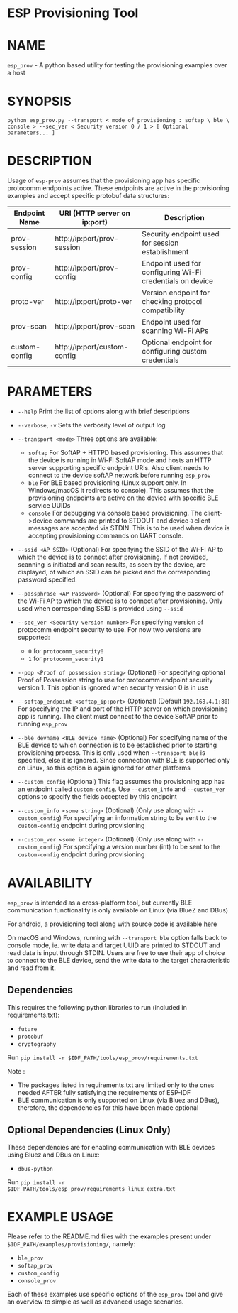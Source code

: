 # ESP Provisioning Tool

# NAME
`esp_prov` - A python based utility for testing the provisioning examples over a host

# SYNOPSIS

```
python esp_prov.py --transport < mode of provisioning : softap \ ble \ console > --sec_ver < Security version 0 / 1 > [ Optional parameters... ]
```

# DESCRIPTION

Usage of `esp-prov` assumes that the provisioning app has specific protocomm endpoints active. These endpoints are active in the provisioning examples and accept specific protobuf data structures:

| Endpoint Name | URI (HTTP server on ip:port) | Description                                               |
|---------------|------------------------------|-----------------------------------------------------------|
| prov-session  | http://ip:port/prov-session  | Security endpoint used for session establishment          |
| prov-config   | http://ip:port/prov-config   | Endpoint used for configuring Wi-Fi credentials on device |
| proto-ver     | http://ip:port/proto-ver     | Version endpoint for checking protocol compatibility      |
| prov-scan     | http://ip:port/prov-scan     | Endpoint used for scanning Wi-Fi APs                      |
| custom-config | http://ip:port/custom-config | Optional endpoint for configuring custom credentials      |


# PARAMETERS

* `--help`
    Print the list of options along with brief descriptions

* `--verbose`, `-v`
    Sets the verbosity level of output log

* `--transport <mode>`
    Three options are available:
    * `softap`
        For SoftAP + HTTPD based provisioning. This assumes that the device is running in Wi-Fi SoftAP mode and hosts an HTTP server supporting specific endpoint URIs. Also client needs to connect to the device softAP network before running `esp_prov`
    * `ble`
        For BLE based provisioning (Linux support only. In Windows/macOS it redirects to console). This assumes that the provisioning endpoints are active on the device with specific BLE service UUIDs
    * `console`
        For debugging via console based provisioning. The client->device commands are printed to STDOUT and device->client messages are accepted via STDIN. This is to be used when device is accepting provisioning commands on UART console.

* `--ssid <AP SSID>` (Optional)
    For specifying the SSID of the Wi-Fi AP to which the device is to connect after provisioning. If not provided, scanning is initiated and scan results, as seen by the device, are displayed, of which an SSID can be picked and the corresponding password specified.

* `--passphrase <AP Password>` (Optional)
    For specifying the password of the Wi-Fi AP to which the device is to connect after provisioning. Only used when corresponding SSID is provided using `--ssid`

* `--sec_ver <Security version number>`
    For specifying version of protocomm endpoint security to use. For now two versions are supported:
    * `0` for `protocomm_security0`
    * `1` for `protocomm_security1`

* `--pop <Proof of possession string>` (Optional)
    For specifying optional Proof of Possession string to use for protocomm endpoint security version 1. This option is ignored when security version 0 is in use

* `--softap_endpoint <softap_ip:port>` (Optional) (Default `192.168.4.1:80`)
    For specifying the IP and port of the HTTP server on which provisioning app is running. The client must connect to the device SoftAP prior to running `esp_prov`

* `--ble_devname <BLE device name>` (Optional)
    For specifying name of the BLE device to which connection is to be established prior to starting provisioning process. This is only used when `--transport ble` is specified, else it is ignored. Since connection with BLE is supported only on Linux, so this option is again ignored for other platforms

* `--custom_config` (Optional)
    This flag assumes the provisioning app has an endpoint called `custom-config`. Use `--custom_info` and `--custom_ver` options to specify the fields accepted by this endpoint

* `--custom_info <some string>` (Optional) (Only use along with `--custom_config`)
    For specifying an information string to be sent to the `custom-config` endpoint during provisioning

* `--custom_ver <some integer>` (Optional) (Only use along with `--custom_config`)
    For specifying a version number (int) to be sent to the `custom-config` endpoint during provisioning

# AVAILABILITY

`esp_prov` is intended as a cross-platform tool, but currently BLE communication functionality is only available on Linux (via BlueZ and DBus)

For android, a provisioning tool along with source code is available [here](https://github.com/espressif/esp-idf-provisioning-android)

On macOS and Windows, running with `--transport ble` option falls back to console mode, ie. write data and target UUID are printed to STDOUT and read data is input through STDIN. Users are free to use their app of choice to connect to the BLE device, send the write data to the target characteristic and read from it.

## Dependencies

This requires the following python libraries to run (included in requirements.txt):
* `future`
* `protobuf`
* `cryptography`

Run `pip install -r $IDF_PATH/tools/esp_prov/requirements.txt`

Note :
* The packages listed in requirements.txt are limited only to the ones needed AFTER fully satisfying the requirements of ESP-IDF
* BLE communication is only supported on Linux (via Bluez and DBus), therefore, the dependencies for this have been made optional

## Optional Dependencies (Linux Only)

These dependencies are for enabling communication with BLE devices using Bluez and DBus on Linux:
* `dbus-python`

Run `pip install -r $IDF_PATH/tools/esp_prov/requirements_linux_extra.txt`

# EXAMPLE USAGE

Please refer to the README.md files with the examples present under `$IDF_PATH/examples/provisioning/`, namely:

* `ble_prov`
* `softap_prov`
* `custom_config`
* `console_prov`

Each of these examples use specific options of the `esp_prov` tool and give an overview to simple as well as advanced usage scenarios.
